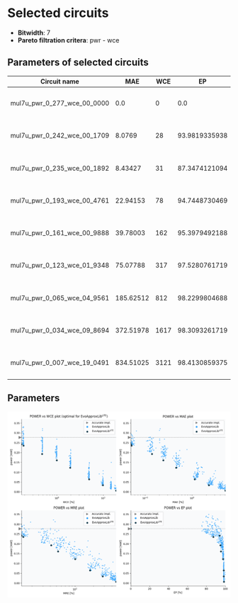
Selected circuits
===================
 - **Bitwidth**: 7
 - **Pareto filtration critera**: pwr - wce


Parameters of selected circuits
----------------------------

| Circuit name | MAE | WCE | EP | MRE | Download |
| --- |  --- | --- | --- | --- | --- | 
| mul7u_pwr_0_277_wce_00_0000 | 0.0 | 0 | 0.0 | 0.0 |  [Verilog generic](mul7u_pwr_0_277_wce_00_0000_gen.v) [Verilog PDK45](mul7u_pwr_0_277_wce_00_0000_pdk45.v)  [C](mul7u_pwr_0_277_wce_00_0000.c) |
| mul7u_pwr_0_242_wce_00_1709 | 8.0769 | 28 | 93.9819335938 | 1.3470060377 |  [Verilog generic](mul7u_pwr_0_242_wce_00_1709_gen.v) [Verilog PDK45](mul7u_pwr_0_242_wce_00_1709_pdk45.v)  [C](mul7u_pwr_0_242_wce_00_1709.c) |
| mul7u_pwr_0_235_wce_00_1892 | 8.43427 | 31 | 87.3474121094 | 1.444038235 |  [Verilog generic](mul7u_pwr_0_235_wce_00_1892_gen.v) [Verilog PDK45](mul7u_pwr_0_235_wce_00_1892_pdk45.v)  [C](mul7u_pwr_0_235_wce_00_1892.c) |
| mul7u_pwr_0_193_wce_00_4761 | 22.94153 | 78 | 94.7448730469 | 4.1182602414 |  [Verilog generic](mul7u_pwr_0_193_wce_00_4761_gen.v) [Verilog PDK45](mul7u_pwr_0_193_wce_00_4761_pdk45.v)  [C](mul7u_pwr_0_193_wce_00_4761.c) |
| mul7u_pwr_0_161_wce_00_9888 | 39.78003 | 162 | 95.3979492188 | 5.3228638822 |  [Verilog generic](mul7u_pwr_0_161_wce_00_9888_gen.v) [Verilog PDK45](mul7u_pwr_0_161_wce_00_9888_pdk45.v)  [C](mul7u_pwr_0_161_wce_00_9888.c) |
| mul7u_pwr_0_123_wce_01_9348 | 75.07788 | 317 | 97.5280761719 | 10.1232678879 |  [Verilog generic](mul7u_pwr_0_123_wce_01_9348_gen.v) [Verilog PDK45](mul7u_pwr_0_123_wce_01_9348_pdk45.v)  [C](mul7u_pwr_0_123_wce_01_9348.c) |
| mul7u_pwr_0_065_wce_04_9561 | 185.62512 | 812 | 98.2299804688 | 17.6837764993 |  [Verilog generic](mul7u_pwr_0_065_wce_04_9561_gen.v) [Verilog PDK45](mul7u_pwr_0_065_wce_04_9561_pdk45.v)  [C](mul7u_pwr_0_065_wce_04_9561.c) |
| mul7u_pwr_0_034_wce_09_8694 | 372.51978 | 1617 | 98.3093261719 | 28.2272457234 |  [Verilog generic](mul7u_pwr_0_034_wce_09_8694_gen.v) [Verilog PDK45](mul7u_pwr_0_034_wce_09_8694_pdk45.v)  [C](mul7u_pwr_0_034_wce_09_8694.c) |
| mul7u_pwr_0_007_wce_19_0491 | 834.51025 | 3121 | 98.4130859375 | 46.830856844 |  [Verilog generic](mul7u_pwr_0_007_wce_19_0491_gen.v) [Verilog PDK45](mul7u_pwr_0_007_wce_19_0491_pdk45.v)  [C](mul7u_pwr_0_007_wce_19_0491.c) |
    
Parameters
--------------
![Parameters figure](fig.png)
             